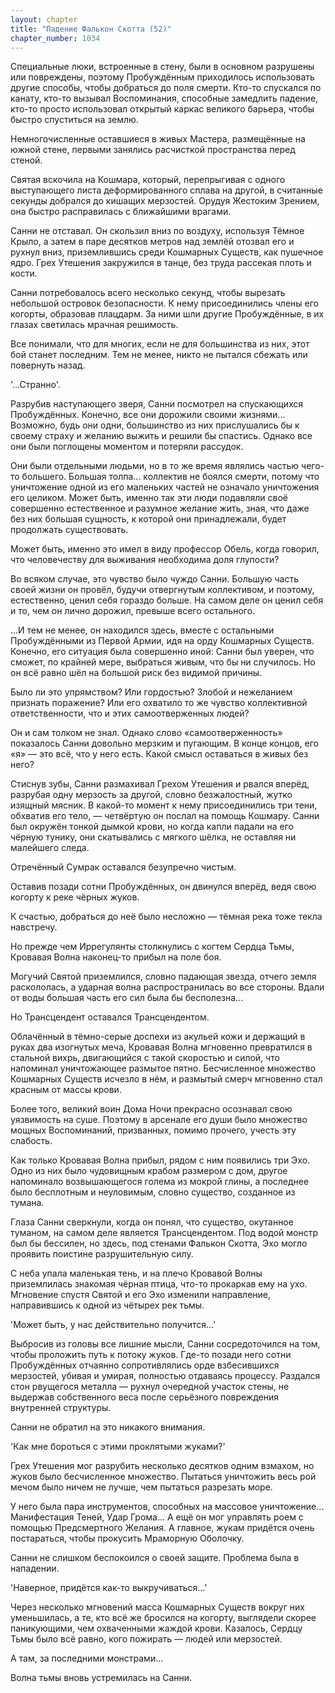 ```yaml
---
layout: chapter
title: "Падение Фалькон Скотта (52)"
chapter_number: 1034
---
```


Специальные люки, встроенные в стену, были в основном разрушены или повреждены, поэтому Пробуждённым приходилось использовать другие способы, чтобы добраться до поля смерти. Кто-то спускался по канату, кто-то вызывал Воспоминания, способные замедлить падение, кто-то просто использовал открытый каркас великого барьера, чтобы быстро спуститься на землю.

Немногочисленные оставшиеся в живых Мастера, размещённые на южной стене, первыми занялись расчисткой пространства перед стеной.

Святая вскочила на Кошмара, который, перепрыгивая с одного выступающего листа деформированного сплава на другой, в считанные секунды добрался до кишащих мерзостей. Орудуя Жестоким Зрением, она быстро расправилась с ближайшими врагами.

Санни не отставал. Он скользил вниз по воздуху, используя Тёмное Крыло, а затем в паре десятков метров над землёй отозвал его и рухнул вниз, приземлившись среди Кошмарных Существ, как пушечное ядро. Грех Утешения закружился в танце, без труда рассекая плоть и кости.

Санни потребовалось всего несколько секунд, чтобы вырезать небольшой островок безопасности. К нему присоединились члены его когорты, образовав плацдарм. За ними шли другие Пробуждённые, в их глазах светилась мрачная решимость.

Все понимали, что для многих, если не для большинства из них, этот бой станет последним. Тем не менее, никто не пытался сбежать или повернуть назад.

'...Странно'.

Разрубив наступающего зверя, Санни посмотрел на спускающихся Пробуждённых. Конечно, все они дорожили своими жизнями... Возможно, будь они одни, большинство из них прислушались бы к своему страху и желанию выжить и решили бы спастись. Однако все они были поглощены моментом и потеряли рассудок.

Они были отдельными людьми, но в то же время являлись частью чего-то большего. Большая толпа... коллектив не боялся смерти, потому что уничтожение одной из его маленьких частей не означало уничтожения его целиком. Может быть, именно так эти люди подавляли своё совершенно естественное и разумное желание жить, зная, что даже без них большая сущность, к которой они принадлежали, будет продолжать существовать.

Может быть, именно это имел в виду профессор Обель, когда говорил, что человечеству для выживания необходима доля глупости?

Во всяком случае, это чувство было чуждо Санни. Большую часть своей жизни он провёл, будучи отвергнутым коллективом, и поэтому, естественно, ценил себя гораздо больше. На самом деле он ценил себя и то, чем он лично дорожил, превыше всего остального.

...И тем не менее, он находился здесь, вместе с остальными Пробуждёнными из Первой Армии, идя на орду Кошмарных Существ. Конечно, его ситуация была совершенно иной: Санни был уверен, что сможет, по крайней мере, выбраться живым, что бы ни случилось. Но он всё равно шёл на большой риск без видимой причины.

Было ли это упрямством? Или гордостью? Злобой и нежеланием признать поражение? Или его охватило то же чувство коллективной ответственности, что и этих самоотверженных людей?

Он и сам толком не знал. Однако слово «самоотверженность» показалось Санни довольно мерзким и пугающим. В конце концов, его «я» — это всё, что у него есть. Какой смысл оставаться в живых без него?

Стиснув зубы, Санни размахивал Грехом Утешения и рвался вперёд, разрубая одну мерзость за другой, словно безжалостный, жутко изящный мясник. В какой-то момент к нему присоединились три тени, обхватив его тело, — четвёртую он послал на помощь Кошмару. Санни был окружён тонкой дымкой крови, но когда капли падали на его чёрную тунику, они скатывались с мягкого шёлка, не оставляя ни малейшего следа.

Отречённый Сумрак оставался безупречно чистым.

Оставив позади сотни Пробуждённых, он двинулся вперёд, ведя свою когорту к реке чёрных жуков.

К счастью, добраться до неё было несложно — тёмная река тоже текла навстречу.

Но прежде чем Иррегулянты столкнулись с когтем Сердца Тьмы, Кровавая Волна наконец-то прибыл на поле боя.

Могучий Святой приземлился, словно падающая звезда, отчего земля раскололась, а ударная волна распространилась во все стороны. Вдали от воды большая часть его сил была бы бесполезна...

Но Трансцендент оставался Трансцендентом.

Облачённый в тёмно-серые доспехи из акульей кожи и держащий в руках два изогнутых меча, Кровавая Волна мгновенно превратился в стальной вихрь, двигающийся с такой скоростью и силой, что напоминал уничтожающее размытое пятно. Бесчисленное множество Кошмарных Существ исчезло в нём, и размытый смерч мгновенно стал красным от массы крови.

Более того, великий воин Дома Ночи прекрасно осознавал свою уязвимость на суше. Поэтому в арсенале его души было множество мощных Воспоминаний, призванных, помимо прочего, учесть эту слабость.

Как только Кровавая Волна прибыл, рядом с ним появились три Эхо. Одно из них было чудовищным крабом размером с дом, другое напоминало возвышающегося голема из мокрой глины, а последнее было бесплотным и неуловимым, словно существо, созданное из тумана.

Глаза Санни сверкнули, когда он понял, что существо, окутанное туманом, на самом деле является Трансцендентом. Под водой монстр был бы бессилен, но здесь, под стенами Фалькон Скотта, Эхо могло проявить поистине разрушительную силу.

С неба упала маленькая тень, и на плечо Кровавой Волны приземлилась знакомая чёрная птица, что-то прокаркав ему на ухо. Мгновение спустя Святой и его Эхо изменили направление, направившись к одной из чётырех рек тьмы.

'Может быть, у нас действительно получится...'

Выбросив из головы все лишние мысли, Санни сосредоточился на том, чтобы проложить путь к потоку жуков. Где-то позади него сотни Пробуждённых отчаянно сопротивлялись орде взбесившихся мерзостей, убивая и умирая, полностью отдаваясь процессу. Раздался стон рвущегося металла — рухнул очередной участок стены, не выдержав собственного веса после серьёзного повреждения внутренней структуры.

Санни не обратил на это никакого внимания.

'Как мне бороться с этими проклятыми жуками?'

Грех Утешения мог разрубить несколько десятков одним взмахом, но жуков было бесчисленное множество. Пытаться уничтожить весь рой мечом было ничем не лучше, чем пытаться разрезать море.

У него была пара инструментов, способных на массовое уничтожение... Манифестация Теней, Удар Грома... А ещё он мог управлять роем с помощью Предсмертного Желания. А главное, жукам придётся очень постараться, чтобы прокусить Мраморную Оболочку.

Санни не слишком беспокоился о своей защите. Проблема была в нападении.

'Наверное, придётся как-то выкручиваться...'

Через несколько мгновений масса Кошмарных Существ вокруг них уменьшилась, а те, кто всё же бросился на когорту, выглядели скорее паникующими, чем охваченными жаждой крови. Казалось, Сердцу Тьмы было всё равно, кого пожирать — людей или мерзостей.

А там, за последними монстрами...

Волна тьмы вновь устремилась на Санни.